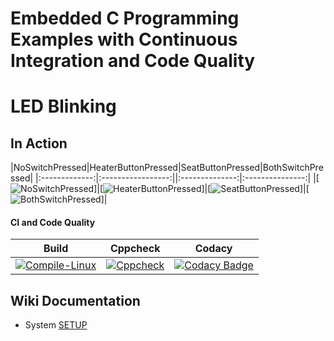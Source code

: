 # Embedded C Programming Examples with Continuous Integration and Code Quality

# LED Blinking 

## In Action

|NoSwitchPressed|HeaterButtonPressed|SeatButtonPressed|BothSwitchPressed|
|:-------------:|:-----------------:||:--------------:|:---------------:|
|[![NoSwitchPressed](https://github.com/Chandru-crypted/EmbeddedTrackActivity/blob/main/Act1/simulation/no_switch_pressed.png)]|[![HeaterButtonPressed](https://github.com/Chandru-crypted/EmbeddedTrackActivity/blob/main/Act1/simulation/heater_button_pressed.png)]|[![SeatButtonPressed](https://github.com/Chandru-crypted/EmbeddedTrackActivity/blob/main/Act1/simulation/seat_button_pressed.png)]|[![BothSwitchPressed](https://github.com/Chandru-crypted/EmbeddedTrackActivity/blob/main/Act1/simulation/both_button.png)]|

#### CI and Code Quality

|Build|Cppcheck|Codacy|
|:--:|:--:|:--:|
|[![Compile-Linux](https://github.com/Bharathgopal/Emb-C/actions/workflows/Compile.yml/badge.svg)](https://github.com/Bharathgopal/Emb-C/actions/workflows/Compile.yml)|[![Cppcheck](https://github.com/Bharathgopal/Emb-C/actions/workflows/CodeQulaity.yml/badge.svg)](https://github.com/Bharathgopal/Emb-C/actions/workflows/CodeQulaity.yml)|[![Codacy Badge](https://app.codacy.com/project/badge/Grade/643b7ca2b2dc4daba1e700c216bb87d9)](https://www.codacy.com/gh/Bharathgopal/Emb-C/dashboard?utm_source=github.com&amp;utm_medium=referral&amp;utm_content=Bharathgopal/Emb-C&amp;utm_campaign=Badge_Grade)|

## Wiki Documentation
* System [SETUP](https://github.com/Bharathgopal/Emb-C/wiki)
